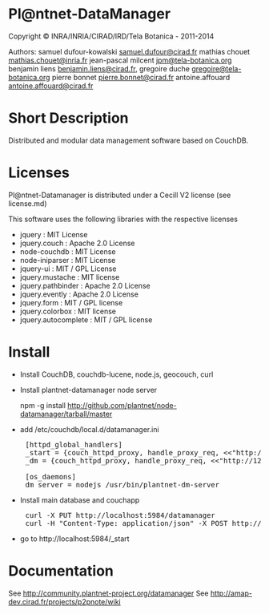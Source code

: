 Pl@ntnet-DataManager
====================

Copyright  ©  INRA/INRIA/CIRAD/IRD/Tela Botanica - 2011-2014

Authors:
     samuel dufour-kowalski <samuel.dufour@cirad.fr>
     mathias chouet <mathias.chouet@inria.fr>
     jean-pascal milcent <jpm@tela-botanica.org>
     benjamin liens <benjamin.liens@cirad.fr>, 
     gregoire duche <gregoire@tela-botanica.org>
     pierre bonnet <pierre.bonnet@cirad.fr>
     antoine.affouard <antoine.affouard@cirad.fr>

 
Short Description
=================

Distributed and modular data management software based on CouchDB.

Licenses
========

Pl@ntnet-Datamanager is distributed under a Cecill V2 license (see license.md)

This software uses the following libraries with the respective licenses

* jquery : MIT License
* jquery.couch : Apache 2.0 License
* node-couchdb : MIT License
* node-iniparser : MIT License
* jquery-ui : MIT / GPL License
* jquery.mustache : MIT license
* jquery.pathbinder : Apache 2.0 License
* jquery.evently : Apache 2.0 License
* jquery.form : MIT / GPL license
* jquery.colorbox : MIT license
* jquery.autocomplete : MIT / GPL license


Install
=======

* Install CouchDB, couchdb-lucene, node.js, geocouch, curl
* Install plantnet-datamanager node server

    npm -g install http://github.com/plantnet/node-datamanager/tarball/master
  
* add /etc/couchdb/local.d/datamanager.ini
<pre>
    [httpd_global_handlers]
    _start = {couch_httpd_proxy, handle_proxy_req, <<"http://127.0.0.1:5984/datamanager/_design/start/index.html">>}
    _dm = {couch_httpd_proxy, handle_proxy_req, <<"http://127.0.0.1:5995">>}
        
    [os_daemons]
    dm_server = nodejs /usr/bin/plantnet-dm-server
</pre>

* Install main database and couchapp
<pre>
    curl -X PUT http://localhost:5984/datamanager 
    curl -H "Content-Type: application/json" -X POST http://localhost:5984/_replicate -d "{\"source\":\"http://data.plantnet-project.org/datamanager\", \"target\":\"http://localhost:5984/datamanager\"}" 
</pre>
* go to http://localhost:5984/_start


Documentation
=============

See http://community.plantnet-project.org/datamanager
See http://amap-dev.cirad.fr/projects/p2pnote/wiki



